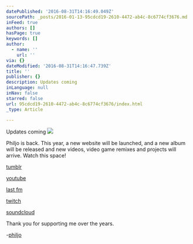 ```yaml
---
datePublished: '2016-08-31T14:16:49.049Z'
sourcePath: _posts/2016-01-13-95cdcd19-2610-4472-ab4c-8c6774cf3676.md
inFeed: true
authors: []
hasPage: true
keywords: []
author:
  - name: ''
    url: ''
via: {}
dateModified: '2016-08-31T14:16:47.739Z'
title: ''
publisher: {}
description: Updates coming
inLanguage: null
inNav: false
starred: false
url: 95cdcd19-2610-4472-ab4c-8c6774cf3676/index.html
_type: Article

---
```

Updates coming
![](https://s3-us-west-2.amazonaws.com/the-grid-img/p/74397f0ffbea4aa7a7bc03fd96ebaf3c6232dfd1.jpg)

Philjo is back. This year, a new website will be launched, and a new album will be released and new videos, video game remixes and projects will arrive. Watch this space!

[tumblr][0]

[youtube][1]

[last fm][2]

[twitch][3]

[soundcloud][4]

Thank you for supporting me over the years.

-[philjo][5]

[0]: http://philjo.tumblr.com/
[1]: https://www.youtube.com/user/philjo1005/featured
[2]: http://www.last.fm/music/philjo
[3]: http://www.twitch.tv/philjo1005/profile
[4]: https://soundcloud.com/philjo1005/tracks
[5]: https://www.facebook.com/philjo-159610014107074/